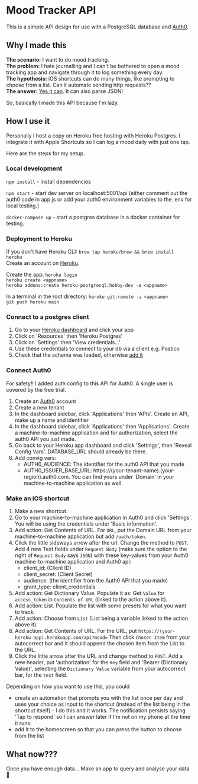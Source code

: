 # Mood Tracker API

This is a simple API design for use with a PostgreSQL database and [Auth0](https://auth0.com/). 

## Why I made this

**The scenario:** I want to do mood tracking.  
**The problem:** I hate journalling and I can't be bothered to open a mood tracking app and navigate through it to log something every day.  
**The hypothesis:** iOS shortcuts can do many things, like prompting to choose from a list. Can it automate sending http requests??  
**The answer:** [Yes it can](https://support.apple.com/en-nz/guide/shortcuts/apd2d448b2de/ios). It can also parse JSON! 

So, basically I made this API because I'm lazy.

## How I use it

Personally I host a copy on Heroku free hosting with Heroku Postgres. I integrate it with Apple Shortcuts so I can log a mood daily with just one tap.

Here are the steps for my setup.

### Local development

`npm install` - install dependencies

`npm start` - start dev server on localhost:5001/api (either comment out the auth0 code in app.js or add your auth0 environment variables to the .env for local testing.)

`docker-compose up` - start a postgres database in a docker container for testing.

### Deployment to Heroku

If you don't have Heroku CLI: `brew tap heroku/brew && brew install heroku`  
Create an account on [Heroku](https://www.heroku.com/).

Create the app:
`heroku login`  
`heroku create <appname>`  
`heroku addons:create heroku-postgresql:hobby-dev -a <appname>`

In a terminal in the root directory:
`heroku git:remote -a <appname>`  
`git push heroku main`

### Connect to a postgres client

1. Go to your [Heroku dashboard](https://dashboard.heroku.com/apps) and click your app
2. Click on 'Resources' then 'Heroku Postgres'
3. Click on 'Settings' then 'View credentials...'
4. Use these credentials to connect to your db via a client e.g. Postico
5. Check that the schema was loaded, otherwise [add it](https://github.com/rachelgrimwood/tracker-api/blob/main/db/sql/01_database_schema.sql)

### Connect Auth0

For safety!! I added auth config to this API for Auth0. A single user is covered by the free trial.

1. Create an [Auth0](https://auth0.com/) account
2. Create a new tenant
3. In the dashboard sidebar, click 'Applications' then 'APIs'. Create an API, make up a name and identifier
4. In the dashboard sidebar, click 'Applications' then 'Applications'. Create a machine-to-machine application and for authorization, select the auth0 API you just made.
5. Go back to your Heroku app dashboard and click 'Settings', then 'Reveal Config Vars'. DATABASE_URL should already be there.
6. Add convig vars:
    - AUTH0_AUDIENCE: The identifier for the auth0 API that you made
    - AUTH0_ISSUER_BASE_URL: https://(your-tenant-name).(your-region).auth0.com. You can find yours under 'Domain' in your machine-to-machine application as well.

### Make an iOS shortcut

1. Make a new shortcut.
2. Go to your machine-to-machine application in Auth0 and click 'Settings'. You will be using the credentials under 'Basic information'.
3. Add action: Get Contents of URL. For `URL`, put the Domain URL from your machine-to-machine application but add `/oath/token`.
4. Click the little sideways arrow after the url. Change the method to `POST`. Add 4 new Text fields under `Request Body` (make sure the option to the right of `Request Body` says `JSON`) with these key-values from your Auth0 machine-to-machine application and Auth0 api:
    - client_id: (Client ID)
    - client_secret: (Client Secret)
    - audience: (the identifier from the Auth0 API that you made)
    - grant_type: client_credentials
5. Add action: Get Dictionary Value. Populate it as: Get `Value` for `access_token` in `Contents of URL` (linked to the action above it).
6. Add action: List. Populate the list with some presets for what you want to track.
7. Add action: Choose from `List` (List being a variable linked to the action above it). 
8. Add action: Get Contents of URL. For the URL, put `https://(your-heroku-app).herokuapp.com/api?mood=` Then click `Chosen Item` from your autocorrect bar and it should append the chosen item from the List to the URL.  
9. Click the little arrow after the URL and change method to `POST`. Add a new header, put 'authorization' for the `Key` field and 'Bearer (Dictionary Value)', selecting the `Dictionary Value` variable from your autocorrect bar, for the `text` field.

Depending on how you want to use this, you could
- create an automation that prompts you with the list once per day and uses your choice as input to the shortcut (instead of the list being in the shortcut itself) - I do this and it works. The notification persists saying 'Tap to respond' so I can answer later if I'm not on my phone at the time it runs.
- add it to the homescreen so that you can press the button to choose from the list
  
## What now???
  
Once you have enough data... Make an app to query and analyse your data 🧐
